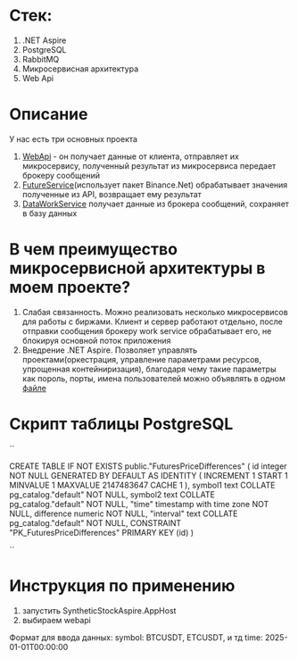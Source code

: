 # Стек:
1. .NET Aspire 
2. PostgreSQL
3. RabbitMQ 
4. Микросервисная архитектура
5. Web Api

# Описание
У нас есть три основных проекта
1. [WebApi](WebApi) - он получает данные от клиента, отправляет их микросервису, полученный результат из микросервиса передает брокеру сообщений
2. [FutureService](Microservices/FuturesService)(использует пакет Binance.Net) обрабатывает значения полученные из API, возвращает ему результат
3. [DataWorkService](DataWorkService) получает данные из брокера сообщений, сохраняет в базу данных

# В чем преимущество микросервисной архитектуры в моем проекте? 
1. Слабая связанность. Можно реализовать несколько микросервисов для работы с биржами. Клиент и сервер работают отдельно, после отправки сообщения брокеру work service обрабатывает его, не блокируя основной поток приложения
2. Внедрение .NET Aspire. Позволяет управлять проектами(оркестрация, управление параметрами ресурсов, упрощенная контейниризация), благодаря чему такие параметры как пороль, порты, имена пользователей можно объявлять в одном [файле](Aspire/SyntheticStockAspire.AppHost/EnvironmentSetup.cs)

# Скрипт таблицы PostgreSQL
``

CREATE TABLE IF NOT EXISTS public."FuturesPriceDifferences"
(
    id integer NOT NULL GENERATED BY DEFAULT AS IDENTITY ( INCREMENT 1 START 1 MINVALUE 1 MAXVALUE 2147483647 CACHE 1 ),
    symbol1 text COLLATE pg_catalog."default" NOT NULL,
    symbol2 text COLLATE pg_catalog."default" NOT NULL,
    "time" timestamp with time zone NOT NULL,
    difference numeric NOT NULL,
    "interval" text COLLATE pg_catalog."default" NOT NULL,
    CONSTRAINT "PK_FuturesPriceDifferences" PRIMARY KEY (id)
)

``
# Инструкция по применению 
1. запустить SyntheticStockAspire.AppHost
2. выбираем webapi

Формат для ввода данных:
symbol: BTCUSDT, ETCUSDT, и тд
time: 2025-01-01T00:00:00

